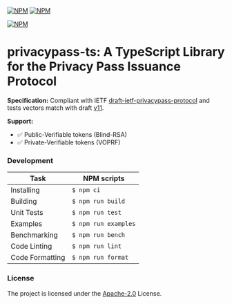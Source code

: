 [![NPM](https://img.shields.io/npm/v/@cloudflare/privacypass-ts?style=plastic)](https://www.npmjs.com/package/@cloudflare/privacypass-ts) [![NPM](https://img.shields.io/npm/l/@cloudflare/privacypass-ts?style=plastic)](LICENSE.txt)

[![NPM](https://nodei.co/npm/@cloudflare/privacypass-ts.png)](https://www.npmjs.com/package/@cloudflare/privacypass-ts)

# privacypass-ts: A TypeScript Library for the Privacy Pass Issuance Protocol

**Specification:** Compliant with IETF [draft-ietf-privacypass-protocol](https://datatracker.ietf.org/doc/draft-ietf-privacypass-protocol/) and tests vectors match with draft [v11](https://datatracker.ietf.org/doc/draft-ietf-privacypass-protocol/11/).

**Support:**
 - ✅ Public-Verifiable tokens (Blind-RSA)
 - ✅ Private-Verifiable tokens (VOPRF)


### Development

| Task            | NPM scripts          |
|-----------------|----------------------|
| Installing      | `$ npm ci`           |
| Building        | `$ npm run build`    |
| Unit Tests      | `$ npm run test`     |
| Examples        | `$ npm run examples` |
| Benchmarking    | `$ npm run bench`    |
| Code Linting    | `$ npm run lint`     |
| Code Formatting | `$ npm run format`   |

### License

The project is licensed under the [Apache-2.0](LICENSE.txt) License.
